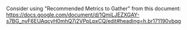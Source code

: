 Consider using "Recommended Metrics to Gather" from this document: https://docs.google.com/document/d/1QmiLJEZXGAY-s7BG_nyF6EUAqcyH0mhQ7j2VPpLpxCQ/edit#heading=h.br171190vbqg